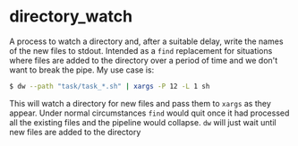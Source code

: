 # directory_watch

A process to watch a directory and, after a suitable delay, write the names of the new files to stdout. Intended as a `find` replacement for situations where files are added to the directory over a period of time and we don't want to break the pipe. My use case is:

```bash
$ dw --path "task/task_*.sh" | xargs -P 12 -L 1 sh
```

This will watch a directory for new files and pass them to `xargs` as they appear. Under normal circumstances `find` would quit once it had processed all the existing files and the pipeline would collapse. `dw` will just wait until new files are added to the directory

